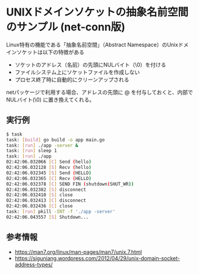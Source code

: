 # UNIXドメインソケットの抽象名前空間のサンプル (net-conn版)

Linux特有の機能である「抽象名前空間」（Abstract Namespace）のUnixドメインソケットは以下の特徴がある

- ソケットのアドレス（名前）の先頭にNULバイト（\0）を付ける
- ファイルシステム上にソケットファイルを作成しない
- プロセス終了時に自動的にクリーンアップされる

netパッケージで利用する場合、アドレスの先頭に @ を付与しておくと、内部で NULバイト(\0) に置き換えてくれる。

## 実行例

```sh
$ task
task: [build] go build -o app main.go
task: [run] ./app -server &
task: [run] sleep 1
task: [run] ./app
02:42:06.032066 [C] Send (hello)
02:42:06.032128 [S] Recv (hello)
02:42:06.032345 [S] Send (HELLO)
02:42:06.032365 [C] Recv (HELLO)
02:42:06.032378 [C] SEND FIN (shutdown(SHUT_WR))
02:42:06.032382 [S] disconnect
02:42:06.032410 [S] close
02:42:06.032413 [C] disconnect
02:42:06.032436 [C] close
task: [run] pkill -INT -f './app -server'
02:42:06.043557 [S] Shutdown...
```

## 参考情報

- https://man7.org/linux/man-pages/man7/unix.7.html
- https://siguniang.wordpress.com/2012/04/29/unix-domain-socket-address-types/
